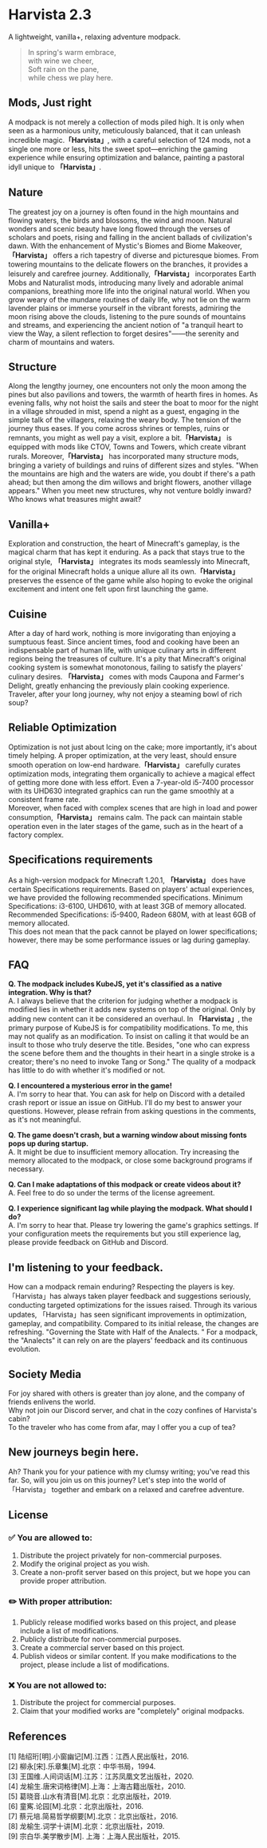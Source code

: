 # Harvista 2.3 
A lightweight, vanilla+, relaxing adventure modpack.

> In spring's warm embrace, <br />
> with wine we cheer, <br />
> Soft rain on the pane,<br />
> while chess we play here.<br />

## Mods, Just right
A modpack is not merely a collection of mods piled high. It is only when seen as a harmonious unity, meticulously balanced, that it can unleash incredible magic.**「Harvista」**, with a careful selection of 124 mods, not a single one more or less, hits the sweet spot—enriching the gaming experience while ensuring optimization and balance, painting a pastoral idyll unique to **「Harvista」**.

## Nature
The greatest joy on a journey is often found in the high mountains and flowing waters, the birds and blossoms, the wind and moon. Natural wonders and scenic beauty have long flowed through the verses of scholars and poets, rising and falling in the ancient ballads of civilization's dawn. With the enhancement of Mystic's Biomes and Biome Makeover, **「Harvista」** offers a rich tapestry of diverse and picturesque biomes. From towering mountains to the delicate flowers on the branches, it provides a leisurely and carefree journey. Additionally,**「Harvista」** incorporates Earth Mobs and Naturalist mods, introducing many lively and adorable animal companions, breathing more life into the original natural world. When you grow weary of the mundane routines of daily life, why not lie on the warm lavender plains or immerse yourself in the vibrant forests, admiring the moon rising above the clouds, listening to the pure sounds of mountains and streams, and experiencing the ancient notion of "a tranquil heart to view the Way, a silent reflection to forget desires"——the serenity and charm of mountains and waters.

## Structure 
Along the lengthy journey, one encounters not only the moon among the pines but also pavilions and towers, the warmth of hearth fires in homes. As evening falls, why not hoist the sails and steer the boat to moor for the night in a village shrouded in mist, spend a night as a guest, engaging in the simple talk of the villagers, relaxing the weary body. The tension of the journey thus eases. If you come across shrines or temples, ruins or remnants, you might as well pay a visit, explore a bit.**「Harvista」** is equipped with mods like CTOV, Towns and Towers, which create vibrant rurals. Moreover,**「Harvista」** has incorporated many structure mods, bringing a variety of buildings and ruins of different sizes and styles. "When the mountains are high and the waters are wide, you doubt if there's a path ahead; but then among the dim willows and bright flowers, another village appears." When you meet new structures, why not venture boldly inward? Who knows what treasures might await?

## Vanilla+ 
Exploration and construction, the heart of Minecraft's gameplay, is the magical charm that has kept it enduring. As a pack that stays true to the original style, **「Harvista」** integrates its mods seamlessly into Minecraft, for the original Minecraft holds a unique allure all its own.**「Harvista」** preserves the essence of the game while also hoping to evoke the original excitement and intent one felt upon first launching the game.

## Cuisine
After a day of hard work, nothing is more invigorating than enjoying a sumptuous feast. Since ancient times, food and cooking have been an indispensable part of human life, with unique culinary arts in different regions being the treasures of culture. It's a pity that Minecraft's original cooking system is somewhat monotonous, failing to satisfy the players' culinary desires. **「Harvista」** comes with mods Caupona and Farmer's Delight, greatly enhancing the previously plain cooking experience. Traveler, after your long journey, why not enjoy a steaming bowl of rich soup?

## Reliable Optimization
Optimization is not just about Icing on the cake; more importantly, it's about timely helping. A proper optimization, at the very least, should ensure smooth operation on low-end hardware.**「Harvista」** carefully curates optimization mods, integrating them organically to achieve a magical effect of getting more done with less effort. Even a 7-year-old i5-7400 processor with its UHD630 integrated graphics can run the game smoothly at a consistent frame rate.<br />
Moreover, when faced with complex scenes that are high in load and power consumption,**「Harvista」** remains calm. The pack can maintain stable operation even in the later stages of the game, such as in the heart of a factory complex.

## Specifications requirements
As a high-version modpack for Minecraft 1.20.1, **「Harvista」** does have certain Specifications requirements. Based on players' actual experiences, we have provided the following recommended specifications.
Minimum Specifications: i3-6100, UHD610, with at least 3GB of memory allocated.<br />
Recommended Specifications: i5-9400, Radeon 680M, with at least 6GB of memory allocated.<br />
This does not mean that the pack cannot be played on lower specifications; however, there may be some performance issues or lag during gameplay.

## FAQ
**Q. The modpack includes KubeJS, yet it's classified as a native integration. Why is that?**<br />
A. I always believe that the criterion for judging whether a modpack is modified lies in whether it adds new systems on top of the original. Only by adding new content can it be considered an overhaul. In **「Harvista」**, the primary purpose of KubeJS is for compatibility modifications. To me, this may not qualify as an modification. To insist on calling it that would be an insult to those who truly deserve the title. Besides, "one who can express the scene before them and the thoughts in their heart in a single stroke is a creator; there's no need to invoke Tang or Song." The quality of a modpack has little to do with whether it's modified or not.

**Q. I encountered a mysterious error in the game!**<br />
A. I'm sorry to hear that. You can ask for help on Discord with a detailed crash report or issue an issue on GitHub. I'll do my best to answer your questions. However, please refrain from asking questions in the comments, as it's not meaningful.

**Q. The game doesn't crash, but a warning window about missing fonts pops up during startup.**<br />
A. It might be due to insufficient memory allocation. Try increasing the memory allocated to the modpack, or close some background programs if necessary.

**Q. Can I make adaptations of this modpack or create videos about it?**<br />
A. Feel free to do so under the terms of the license agreement.

**Q. I experience significant lag while playing the modpack. What should I do?**<br />
A. I'm sorry to hear that. Please try lowering the game's graphics settings. If your configuration meets the requirements but you still experience lag, please provide feedback on GitHub and Discord.

## I'm listening to your feedback.
How can a modpack remain enduring? Respecting the players is key. 「Harvista」has always taken player feedback and suggestions seriously, conducting targeted optimizations for the issues raised. Through its various updates, 「Harvista」has seen significant improvements in optimization, gameplay, and compatibility. Compared to its initial release, the changes are refreshing. "Governing the State with Half of the Analects. " For a modpack, the "Analects" it can rely on are the players' feedback and its continuous evolution.

## Society Media
For joy shared with others is greater than joy alone, and the company of friends enlivens the world.<br />
Why not join our Discord server, and chat in the cozy confines of Harvista's cabin?<br />
To the traveler who has come from afar, may I offer you a cup of tea?

## New journeys begin here.
Ah? Thank you for your patience with my clumsy writing; you've read this far. So, will you join us on this journey? Let's step into the world of 「Harvista」 together and embark on a relaxed and carefree adventure.

## License
### ✅ You are allowed to:
1. Distribute the project privately for non-commercial purposes.
2. Modify the original project as you wish.
3. Create a non-profit server based on this project, but we hope you can provide proper attribution.
### ✏️ With proper attribution:
1. Publicly release modified works based on this project, and please include a list of modifications.
2. Publicly distribute for non-commercial purposes.
3. Create a commercial server based on this project.
4. Publish videos or similar content. If you make modifications to the project, please include a list of modifications.
### ❌ You are not allowed to:
1. Distribute the project for commercial purposes.
2. Claim that your modified works are "completely" original modpacks.

## References
[1] 陆绍珩[明].小窗幽记[M].江西：江西人民出版社，2016.<br />
[2] 柳永[宋].乐章集[M].北京：中华书局，1994.<br />
[3] 王国维.人间词话[M].江苏：江苏凤凰文艺出版社，2020.<br />
[4] 龙榆生.唐宋词格律[M].上海：上海古籍出版社，2010.<br />
[5] 葛晓音.山水有清音[M].北京：北京出版社，2019.<br />
[6] 童寯.论园[M].北京：北京出版社，2016.<br />
[7] 蔡元培.简易哲学纲要[M].北京：北京出版社，2016.<br />
[8] 龙榆生.词学十讲[M].北京：北京出版社，2019.<br />
[9] 宗白华.美学散步[M]. 上海：上海人民出版社，2015.<br />
